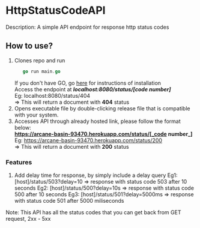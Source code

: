 # HttpStatusCodeAPI
Description: A simple API endpoint for response http status codes 

## How to use?
1. Clones repo and run 
   ```go
      go run main.go
   ```
   If you don't have GO, go [here](https://golang.org/) for instructions of installation<br/>
   Access the endpoint at ***localhost:8080/status/[code number]***<br/>
   Eg: localhost:8080/status/404 <br/>
   => This will return a document with **404** status<br/>
2. Opens executable file by double-clicking release file that is compatible with your system. 
3. Accesses API through already hosted link, please follow the format below:<br/>
   **https://arcane-basin-93470.herokuapp.com/status/[_code number_]**<br/>
   Eg: https://arcane-basin-93470.herokuapp.com/status/200 <br/>
   => This will return a document with **200** status<br/>

### Features
1. Add delay time for response, by simply include a delay query
Eg1: \[host]/status/503?delay=10  => response with status code 503 after 10 seconds
Eg2: \[host]/status/500?delay=10s => response with status code 500 after 10 seconds
Eg3: \[host]/status/501?delay=5000ms => response with status code 501 after 5000 miliseconds

Note: This API has all the status codes that you can get back from GET request, 2xx - 5xx 
